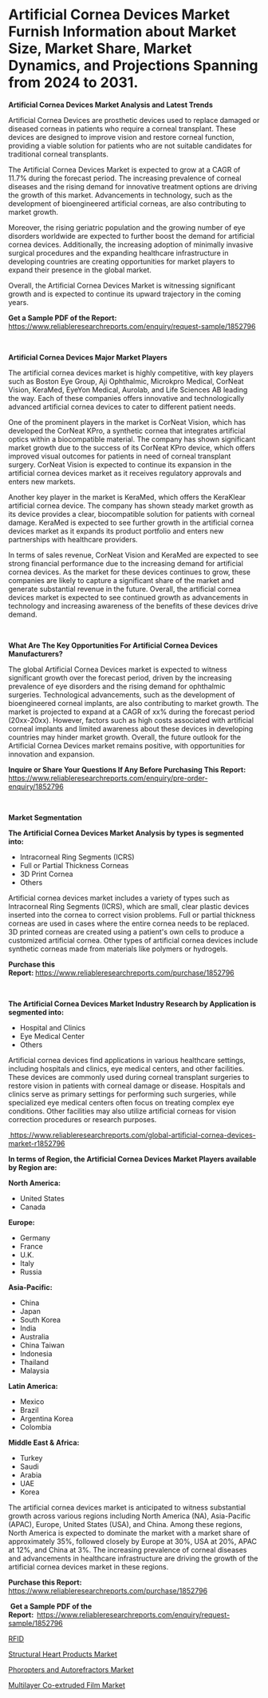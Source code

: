 <p><h1>Artificial Cornea Devices Market Furnish Information about Market Size, Market Share, Market Dynamics, and Projections Spanning from 2024 to 2031.</h1></p><p><strong>Artificial Cornea Devices Market Analysis and Latest Trends</strong></p>
<p><p>Artificial Cornea Devices are prosthetic devices used to replace damaged or diseased corneas in patients who require a corneal transplant. These devices are designed to improve vision and restore corneal function, providing a viable solution for patients who are not suitable candidates for traditional corneal transplants.</p><p>The Artificial Cornea Devices Market is expected to grow at a CAGR of 11.7% during the forecast period. The increasing prevalence of corneal diseases and the rising demand for innovative treatment options are driving the growth of this market. Advancements in technology, such as the development of bioengineered artificial corneas, are also contributing to market growth.</p><p>Moreover, the rising geriatric population and the growing number of eye disorders worldwide are expected to further boost the demand for artificial cornea devices. Additionally, the increasing adoption of minimally invasive surgical procedures and the expanding healthcare infrastructure in developing countries are creating opportunities for market players to expand their presence in the global market.</p><p>Overall, the Artificial Cornea Devices Market is witnessing significant growth and is expected to continue its upward trajectory in the coming years.</p></p>
<p><strong>Get a Sample PDF of the Report:&nbsp;</strong> <a href="https://www.reliableresearchreports.com/enquiry/request-sample/1852796">https://www.reliableresearchreports.com/enquiry/request-sample/1852796</a></p>
<p>&nbsp;</p>
<p><strong>Artificial Cornea Devices Major Market Players</strong></p>
<p><p>The artificial cornea devices market is highly competitive, with key players such as Boston Eye Group, Aji Ophthalmic, Microkpro Medical, CorNeat Vision, KeraMed, EyeYon Medical, Aurolab, and Life Sciences AB leading the way. Each of these companies offers innovative and technologically advanced artificial cornea devices to cater to different patient needs.</p><p>One of the prominent players in the market is CorNeat Vision, which has developed the CorNeat KPro, a synthetic cornea that integrates artificial optics within a biocompatible material. The company has shown significant market growth due to the success of its CorNeat KPro device, which offers improved visual outcomes for patients in need of corneal transplant surgery. CorNeat Vision is expected to continue its expansion in the artificial cornea devices market as it receives regulatory approvals and enters new markets.</p><p>Another key player in the market is KeraMed, which offers the KeraKlear artificial cornea device. The company has shown steady market growth as its device provides a clear, biocompatible solution for patients with corneal damage. KeraMed is expected to see further growth in the artificial cornea devices market as it expands its product portfolio and enters new partnerships with healthcare providers.</p><p>In terms of sales revenue, CorNeat Vision and KeraMed are expected to see strong financial performance due to the increasing demand for artificial cornea devices. As the market for these devices continues to grow, these companies are likely to capture a significant share of the market and generate substantial revenue in the future. Overall, the artificial cornea devices market is expected to see continued growth as advancements in technology and increasing awareness of the benefits of these devices drive demand.</p></p>
<p>&nbsp;</p>
<p><strong>What Are The Key Opportunities For Artificial Cornea Devices Manufacturers?</strong></p>
<p><p>The global Artificial Cornea Devices market is expected to witness significant growth over the forecast period, driven by the increasing prevalence of eye disorders and the rising demand for ophthalmic surgeries. Technological advancements, such as the development of bioengineered corneal implants, are also contributing to market growth. The market is projected to expand at a CAGR of xx% during the forecast period (20xx-20xx). However, factors such as high costs associated with artificial corneal implants and limited awareness about these devices in developing countries may hinder market growth. Overall, the future outlook for the Artificial Cornea Devices market remains positive, with opportunities for innovation and expansion.</p></p>
<p><strong>Inquire or Share Your Questions If Any Before Purchasing This Report:</strong> <a href="https://www.reliableresearchreports.com/enquiry/pre-order-enquiry/1852796">https://www.reliableresearchreports.com/enquiry/pre-order-enquiry/1852796</a></p>
<p>&nbsp;</p>
<p><strong>Market Segmentation</strong></p>
<p><strong>The Artificial Cornea Devices Market Analysis by types is segmented into:</strong></p>
<p><ul><li>Intracorneal Ring Segments (ICRS)</li><li>Full or Partial Thickness Corneas</li><li>3D Print Cornea</li><li>Others</li></ul></p>
<p><p>Artificial cornea devices market includes a variety of types such as Intracorneal Ring Segments (ICRS), which are small, clear plastic devices inserted into the cornea to correct vision problems. Full or partial thickness corneas are used in cases where the entire cornea needs to be replaced. 3D printed corneas are created using a patient's own cells to produce a customized artificial cornea. Other types of artificial cornea devices include synthetic corneas made from materials like polymers or hydrogels.</p></p>
<p><strong>Purchase this Report:&nbsp;</strong><a href="https://www.reliableresearchreports.com/purchase/1852796">https://www.reliableresearchreports.com/purchase/1852796</a></p>
<p>&nbsp;</p>
<p><strong>The Artificial Cornea Devices Market Industry Research by Application is segmented into:</strong></p>
<p><ul><li>Hospital and Clinics</li><li>Eye Medical Center</li><li>Others</li></ul></p>
<p><p>Artificial cornea devices find applications in various healthcare settings, including hospitals and clinics, eye medical centers, and other facilities. These devices are commonly used during corneal transplant surgeries to restore vision in patients with corneal damage or disease. Hospitals and clinics serve as primary settings for performing such surgeries, while specialized eye medical centers often focus on treating complex eye conditions. Other facilities may also utilize artificial corneas for vision correction procedures or research purposes.</p></p>
<p><a href="https://www.reliableresearchreports.com/global-artificial-cornea-devices-market-r1852796">&nbsp;https://www.reliableresearchreports.com/global-artificial-cornea-devices-market-r1852796</a></p>
<p><strong>In terms of Region, the Artificial Cornea Devices Market Players available by Region are:</strong></p>
<p>
    <p> <strong> North America: </strong>
        <ul>
            <li>United States</li>
            <li>Canada</li>
        </ul>
        </p> 
    <p> <strong> Europe: </strong>
        <ul>
            <li>Germany</li>
            <li>France</li>
            <li>U.K.</li>
            <li>Italy</li>
            <li>Russia</li>
        </ul>
        </p> 
    <p> <strong> Asia-Pacific: </strong>
        <ul>
            <li>China</li>
            <li>Japan</li>
            <li>South Korea</li>
            <li>India</li>
            <li>Australia</li>
            <li>China Taiwan</li>
            <li>Indonesia</li>
            <li>Thailand</li>
            <li>Malaysia</li>
        </ul>
        </p> 
    <p> <strong> Latin America: </strong>
        <ul>
            <li>Mexico</li>
            <li>Brazil</li>
            <li>Argentina Korea</li>
            <li>Colombia</li>
        </ul>
        </p> 
    <p> <strong> Middle East & Africa: </strong>
        <ul>
            <li>Turkey</li>
            <li>Saudi</li>
            <li>Arabia</li>
            <li>UAE</li>
            <li>Korea</li>
        </ul>
    </p>
    </p>
<p><p>The artificial cornea devices market is anticipated to witness substantial growth across various regions including North America (NA), Asia-Pacific (APAC), Europe, United States (USA), and China. Among these regions, North America is expected to dominate the market with a market share of approximately 35%, followed closely by Europe at 30%, USA at 20%, APAC at 12%, and China at 3%. The increasing prevalence of corneal diseases and advancements in healthcare infrastructure are driving the growth of the artificial cornea devices market in these regions.</p></p>
<p><strong>Purchase this Report: </strong><a href="https://www.reliableresearchreports.com/purchase/1852796">https://www.reliableresearchreports.com/purchase/1852796</a></p>
<p>&nbsp;<strong>Get a Sample PDF of the Report:&nbsp;&nbsp;</strong><a href="https://www.reliableresearchreports.com/enquiry/request-sample/1852796">https://www.reliableresearchreports.com/enquiry/request-sample/1852796</a></p>
<p><strong></strong></p>
<p><p><a href="https://github.com/wallacBahrtyinger567686/Market-Research-Report-List-1/blob/main/339926047368.md">RFID</a></p><p><a href="https://github.com/Sarissaschmalingtr6fz2739/Market-Research-Report-List-2/blob/main/structural-heart-products-market.md">Structural Heart Products Market</a></p><p><a href="https://github.com/jodemen/Market-Research-Report-List-2/blob/main/phoropters-and-autorefractors-market.md">Phoropters and Autorefractors Market</a></p><p><a href="https://issuu.com/reportprime-2/docs/multilayer-co-extruded-film-market-size-2030.pptx">Multilayer Co-extruded Film Market</a></p></p>